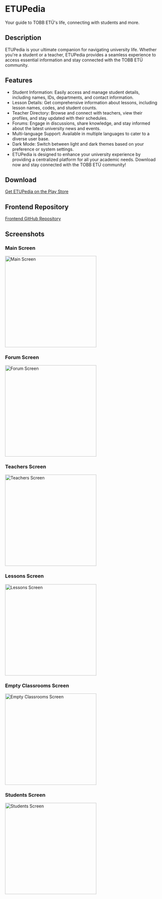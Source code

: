 # ETUPedia

Your guide to TOBB ETÜ's life, connecting with students and more.

## Description

ETUPedia is your ultimate companion for navigating university life. Whether you're a student or a teacher, ETUPedia provides a seamless experience to access essential information and stay connected with the TOBB ETÜ community.

## Features

* Student Information: Easily access and manage student details, including names, IDs, departments, and contact information.
* Lesson Details: Get comprehensive information about lessons, including lesson names, codes, and student counts.
* Teacher Directory: Browse and connect with teachers, view their profiles, and stay updated with their schedules.
* Forums: Engage in discussions, share knowledge, and stay informed about the latest university news and events.
* Multi-language Support: Available in multiple languages to cater to a diverse user base.
* Dark Mode: Switch between light and dark themes based on your preference or system settings.
* ETUPedia is designed to enhance your university experience by providing a centralized platform for all your academic needs. Download now and stay connected with the TOBB ETÜ community!

## Download

[Get ETUPedia on the Play Store](https://play.google.com/store/apps/details?id=com.thnorty.etupedia)

## Frontend Repository

[Frontend GitHub Repository](https://github.com/Thnorty/ETUPedia-frontend)

## Screenshots

### Main Screen
<img src=".github/screenshots/screenshot_1.jpg" alt="Main Screen" width="300" />

### Forum Screen
<img src=".github/screenshots/screenshot_2.jpg" alt="Forum Screen" width="300" />

### Teachers Screen
<img src=".github/screenshots/screenshot_3.jpg" alt="Teachers Screen" width="300" />

### Lessons Screen
<img src=".github/screenshots/screenshot_4.jpg" alt="Lessons Screen" width="300" />

### Empty Classrooms Screen
<img src=".github/screenshots/screenshot_5.jpg" alt="Empty Classrooms Screen" width="300" />

### Students Screen
<img src=".github/screenshots/screenshot_6.jpg" alt="Students Screen" width="300" />
